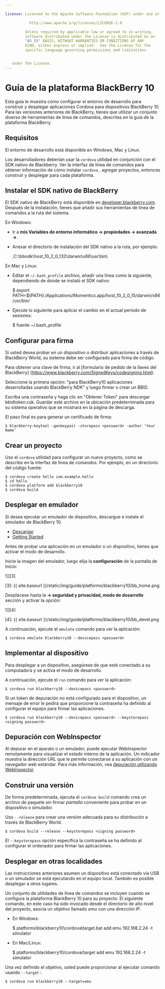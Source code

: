 ```yaml
---

license: Licensed to the Apache Software Foundation (ASF) under one or more contributor license agreements. See the NOTICE file distributed with this work for additional information regarding copyright ownership. The ASF licenses this file to you under the Apache License, Version 2.0 (the "License"); you may not use this file except in compliance with the License. You may obtain a copy of the License at

           http://www.apache.org/licenses/LICENSE-2.0

         Unless required by applicable law or agreed to in writing,
         software distributed under the License is distributed on an
         "AS IS" BASIS, WITHOUT WARRANTIES OR CONDITIONS OF ANY
         KIND, either express or implied.  See the License for the
         specific language governing permissions and limitations


   under the License.
---
```


# Guía de la plataforma BlackBerry 10

Esta guía le muestra cómo configurar el entorno de desarrollo para construir y desplegar aplicaciones Cordova para dispositivos BlackBerry 10. Para las versiones anteriores de BlackBerry, tienes que utilizar un conjunto diverso de herramientas de línea de comandos, descritas en la guía de la plataforma BlackBerry.

## Requisitos

El entorno de desarrollo está disponible en Windows, Mac y Linux.

Los desarrolladores deberían usar la `cordova` utilidad en conjunción con el SDK nativo de Blackberry. Ver la interfaz de línea de comandos para obtener información de cómo instalar `cordova` , agregar proyectos, entonces construir y desplegar para cada plataforma.

## Instalar el SDK nativo de BlackBerry

El SDK nativo de BlackBerry está disponible en [developer.blackberry.com][1]. Después de la instalación, tienes que añadir sus herramientas de línea de comandos a la ruta del sistema.

 [1]: http://developer.blackberry.com/native/download/

En Windows:

*   Ir a **mis Variables de entorno informático → propiedades → avanzada →**.

*   Anexar el directorio de instalación del SDK nativo a la ruta, por ejemplo:

    ;C:\bbndk\host\_10\_2\_0\_132\darwin\x86\usr\bin\

En Mac y Linux:

*   Editar el `~/.bash_profile` archivo, añadir una línea como la siguiente, dependiendo de donde se instaló el SDK nativo:

    $ export PATH=${PATH}:/Applications/Momentics.app/host\_10\_2\_0\_15/darwin/x86/usr/bin/

*   Ejecute lo siguiente para aplicar el cambio en el actual período de sesiones:

    $ fuente ~/.bash_profile

## Configurar para firma

Si usted desea probar en un dispositivo o distribuir aplicaciones a través de BlackBerry World, su sistema debe ser configurado para firma de código.

Para obtener una clave de firma, ir al \[formulario de pedido de la llaves del BlackBerry\] (https://www.blackberry.com/SignedKeys/codesigning.html).

Seleccione la primera opción: "para BlackBerry10 aplicaciones desarrolladas usando BlackBerry NDK" y luego firmar o crear un BBID.

Escriba una contraseña y haga clic en "Obtener Token" para descargar bbidtoken.csk. Guardar este archivo en la ubicación predeterminada para su sistema operativo que se mostrará en la página de descarga.

El paso final es para generar un certificado de firma:

    $ blackberry-keytool -genkeypair -storepass <password> -author 'Your Name’


## Crear un proyecto

Uso el `cordova` utilidad para configurar un nuevo proyecto, como se describe en la interfaz de línea de comandos. Por ejemplo, en un directorio del código fuente:

    $ cordova create hello com.example.hello
    $ cd hello
    $ cordova platform add blackberry10
    $ cordova build


## Desplegar en emulador

Si desea ejecutar un emulador de dispositivo, descargue e instale el simulador de BlackBerry 10.

*   [Descargar][1]
*   [Getting Started][2]

 [2]: http://developer.blackberry.com/devzone/develop/simulator/blackberry_10_simulator_start.html

Antes de probar una aplicación en un emulador o un dispositivo, tienes que activar el modo de desarrollo.

Inicie la imagen del emulador, luego elija la **configuración** de la pantalla de Inicio:

![][3]

 [3]: {{ site.baseurl }}/static/img/guide/platforms/blackberry10/bb_home.png

Desplácese hasta la **→ seguridad y privacidad, modo de desarrollo** sección y activar la opción:

![][4]

 [4]: {{ site.baseurl }}/static/img/guide/platforms/blackberry10/bb_devel.png

A continuación, ejecute el `emulate` comando para ver la aplicación:

    $ cordova emulate blackberry10 --devicepass <password>


## Implementar al dispositivo

Para desplegar a un dispositivo, asegúrese de que esté conectado a su computadora y se activa el modo de desarrollo.

A continuación, ejecute el `run` comando para ver la aplicación:

    $ cordova run blackberry10 --devicepass <password>


Si un token de depuración no está configurado para el dispositivo, un mensaje de error le pedirá que proporcione la contraseña ha definido al configurar el equipo para firmar las aplicaciones.

    $ cordova run blackberry10 --devicepass <password> --keystorepass <signing password>


## Depuración con WebInspector

Al depurar en el aparato o un emulador, puede ejecutar WebInspector remotamente para visualizar el estado interno de la aplicación. Un indicador muestra la dirección URL que le permite conectarse a su aplicación con un navegador web estándar. Para más información, vea [depuración utilizando WebInspector][5].

 [5]: http://developer.blackberry.com/html5/documentation/web_inspector_overview_1553586_11.html

## Construir una versión

De forma predeterminada, ejecuta el `cordova build` comando crea un archivo de paquete sin firmar *pantalla* conveniente para probar en un dispositivo o simulador.

Uso `--release` para crear una versión adecuada para su distribución a través de BlackBerry World.

    $ cordova build --release --keystorepass <signing password>


El `--keystorepass` opción especifica la contraseña se ha definido al configurar el ordenador para firmar las aplicaciones.

## Desplegar en otras localidades

Las instrucciones anteriores asumen un dispositivo está conectado vía USB o un simulador se está ejecutando en el equipo local. También es posible desplegar a otros lugares.

Un conjunto de utilidades de línea de comandos se incluyen cuando se configura la plataforma BlackBerry 10 para su proyecto. El siguiente comando, en este caso ha sido invocado desde el directorio de alto nivel del proyecto, asocia un objetivo llamado *emu* con una dirección IP.

*   En Windows:

    $ platforms\blackberry10\cordova\target.bat add emu 192.168.2.24 -t simulator

*   En Mac/Linux:

    $ platforms/blackberry10/cordova/target add emu 192.168.2.24 -t simulator

Una vez definido el objetivo, usted puede proporcionar al ejecutar comando usando `--target` :

    $ cordova run blackberry10 --target=emu
